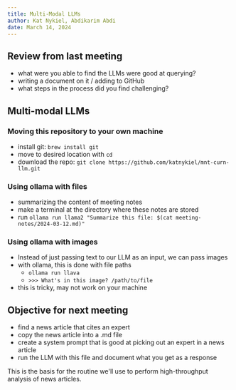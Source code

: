 ```yaml
---
title: Multi-Modal LLMs
author: Kat Nykiel, Abdikarim Abdi
date: March 14, 2024
---
```


## Review from last meeting

- what were you able to find the LLMs were good at querying?
- writing a document on it / adding to GitHub
- what steps in the process did you find challenging?

## Multi-modal LLMs

### Moving this repository to your own machine

- install git: `brew install git`
- move to desired location with `cd`
- download the repo: `git clone https://github.com/katnykiel/mnt-curn-llm.git`

### Using ollama with files

- summarizing the content of meeting notes
- make a terminal at the directory where these notes are stored
- run `ollama run llama2 "Summarize this file: $(cat meeting-notes/2024-03-12.md)"`

### Using ollama with images

- Instead of just passing text to our LLM as an input, we can pass images
- with ollama, this is done with file paths 
  - `ollama run llava`
  - `>>> What's in this image? /path/to/file`
- this is tricky, may not work on your machine

## Objective for next meeting

- find a news article that cites an expert
- copy the news article into a .md file
- create a system prompt that is good at picking out an expert in a news article
- run the LLM with this file and document what you get as a response

This is the basis for the routine we'll use to perform high-throughput analysis of news articles.
